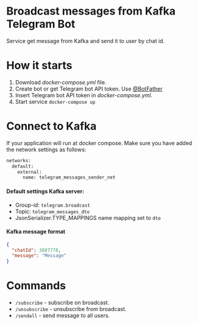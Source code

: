 # Broadcast messages from Kafka Telegram Bot
Service get message from Kafka and send it to user by chat id.

# How it starts
1. Download _docker-compose.yml_ file.
2. Create bot or get Telegram bot API token. Use [@BotFather](https://t.me/BotFather)
3. Insert Telegram bot API token in _docker-compose.yml_.
4. Start service `docker-compose up`

# Connect to Kafka
If your application will run at docker compose. Make sure you have added the network settings as follows:
```dockerfile
networks:
  default:
    external:
      name: telegram_messages_sender_net 
```
#### Default settings Kafka server:
* Group-id: `telegram.broadcast`
* Topic: `telegram_messages_dto`
* JsonSerializer.TYPE_MAPPINGS name mapping set to `dto`

#### Kafka message format

```json
{
  "chatId": 3887778,
  "message": "Message"
}
```
# Commands

- `/subscribe` - subscribe on broadcast.
- `/unsubscribe` - unsubscribe from broadcast.
- `/sendall` - send message to all users.